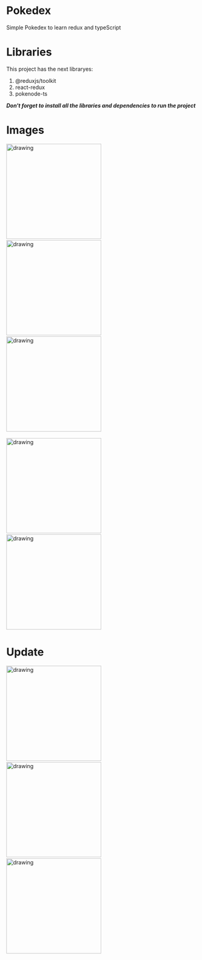 # Pokedex
Simple Pokedex to learn redux and typeScript

# Libraries

This project has the next libraryes:

1. @reduxjs/toolkit
2. react-redux
3. pokenode-ts

***Don't forget to install all the libraries and dependencies to run the project***

# Images

<img src="/src/images/SC-1.png" alt="drawing" width="250"/> &nbsp;&nbsp;&nbsp;&nbsp;
<img src="/src/images/SC-2.png" alt="drawing" width="250"/> &nbsp;&nbsp;&nbsp;&nbsp;
<img src="/src/images/SC-3.png" alt="drawing" width="250"/> &nbsp;&nbsp;&nbsp;&nbsp;

<img src="/src/images/SC-4.png" alt="drawing" width="250"/> &nbsp;&nbsp;&nbsp;&nbsp;
<img src="/src/images/SC-5.png" alt="drawing" width="250"/> &nbsp;&nbsp;&nbsp;&nbsp;

# Update

<img src="/src/images/SC-6.png" alt="drawing" width="250"/> &nbsp;&nbsp;&nbsp;&nbsp;
<img src="/src/images/SC-7.png" alt="drawing" width="250"/> &nbsp;&nbsp;&nbsp;&nbsp;
<img src="/src/images/SC-8.png" alt="drawing" width="250"/> &nbsp;&nbsp;&nbsp;&nbsp;
